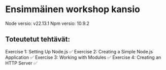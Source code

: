 # Ensimmäinen workshop kansio
Node versio: v22.13.1
Npm versio: 10.9.2
## Toteutetut tehtävät:
Exercise 1: Setting Up Node.js ✅
Exercise 2: Creating a Simple Node.js Application ✅
Exercise 3: Working with Modules ✅
Exercise 4: Creating an HTTP Server ✅
